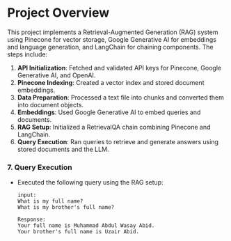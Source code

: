 # Project Overview

This project implements a Retrieval-Augmented Generation (RAG) system using Pinecone for vector storage, Google Generative AI for embeddings and language generation, and LangChain for chaining components. The steps include:

1. **API Initialization**: Fetched and validated API keys for Pinecone, Google Generative AI, and OpenAI.  
2. **Pinecone Indexing**: Created a vector index and stored document embeddings.  
3. **Data Preparation**: Processed a text file into chunks and converted them into document objects.  
4. **Embeddings**: Used Google Generative AI to embed queries and documents.  
5. **RAG Setup**: Initialized a RetrievalQA chain combining Pinecone and LangChain.  
6. **Query Execution**: Ran queries to retrieve and generate answers using stored documents and the LLM.  


### 7. **Query Execution**  
- Executed the following query using the RAG setup:
  ```text
  input:
  What is my full name?  
  What is my brother's full name?

  Response:
  Your full name is Muhammad Abdul Wasay Abid.  
  Your brother's full name is Uzair Abid.
